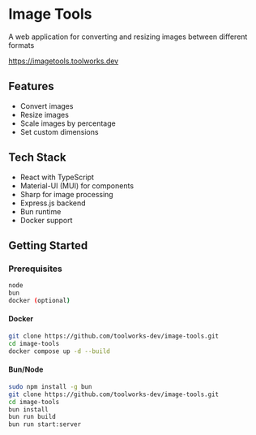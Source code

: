 # Image Tools

A web application for converting and resizing images between different formats

https://imagetools.toolworks.dev

## Features

- Convert images
- Resize images
- Scale images by percentage
- Set custom dimensions

## Tech Stack

- React with TypeScript
- Material-UI (MUI) for components
- Sharp for image processing
- Express.js backend
- Bun runtime
- Docker support

## Getting Started

### Prerequisites

```sh
node
bun
docker (optional)
```

#### Docker

```bash
git clone https://github.com/toolworks-dev/image-tools.git
cd image-tools
docker compose up -d --build
```

#### Bun/Node

```bash
sudo npm install -g bun
git clone https://github.com/toolworks-dev/image-tools.git
cd image-tools
bun install
bun run build
bun run start:server
```